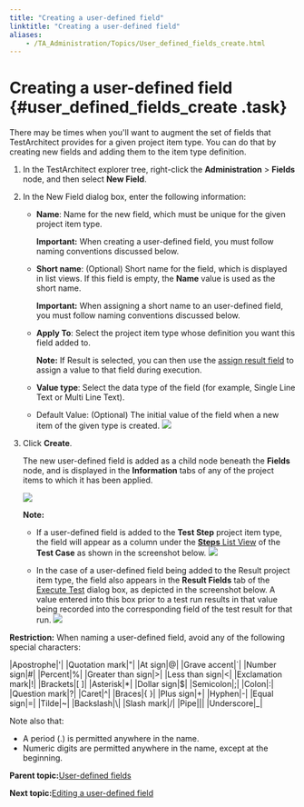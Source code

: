 ```yaml
--- 
title: "Creating a user-defined field"
linktitle: "Creating a user-defined field"
aliases: 
    - /TA_Administration/Topics/User_defined_fields_create.html
---
```

# Creating a user-defined field {#user_defined_fields_create .task}

There may be times when you'll want to augment the set of fields that TestArchitect provides for a given project item type. You can do that by creating new fields and adding them to the item type definition.

1.  In the TestArchitect explorer tree, right-click the **Administration** \> **Fields** node, and then select **New Field**.

2.  In the New Field dialog box, enter the following information:

    -   **Name**: Name for the new field, which must be unique for the given project item type.

        **Important:** When creating a user-defined field, you must follow naming conventions discussed below.

    -   **Short name**: \(Optional\) Short name for the field, which is displayed in list views. If this field is empty, the **Name** value is used as the short name.

        **Important:** When assigning a short name to an user-defined field, you must follow naming conventions discussed below.

    -   **Apply To**: Select the project item type whose definition you want this field added to.

        **Note:** If Result is selected, you can then use the [assign result field](../../TA_Automation/Topics/bia_assign_result_field.html) to assign a value to that field during execution.

    -   **Value type**: Select the data type of the field \(for example, Single Line Text or Multi Line Text\).
    -   Default Value: \(Optional\) The initial value of the field when a new item of the given type is created.
    ![](../Images/ug_userdefinedfield2.1.png)

3.  Click **Create**.

    The new user-defined field is added as a child node beneath the **Fields** node, and is displayed in the **Information** tabs of any of the project items to which it has been applied.

    ![](../Images/user_defined_field_TM.png)

    **Note:**

    -   If a user-defined field is added to the **Test Step** project item type, the field will appear as a column under the [**Steps** List View](../../TA_Help/Topics/Projects_and_tests_steps_creating.md#) of the **Test Case** as shown in the screenshot below.
    ![](../Images/ug_userdefinefield2.4.png)

    -   In the case of a user-defined field being added to the Result project item type, the field also appears in the **Result Fields** tab of the [Execute Test](../../TA_Help/Topics/Test_exec_test_execution.html) dialog box, as depicted in the screenshot below. A value entered into this box prior to a test run results in that value being recorded into the corresponding field of the test result for that run.
    ![](../Images/user_defined_field_results.png)


**Restriction:** When naming a user-defined field, avoid any of the following special characters:

|Apostrophe|'|
|Quotation mark|"|
|At sign|@|
|Grave accent|\`|
|Number sign|\#|
|Percent|%|
|Greater than sign|\>|
|Less than sign|<|
|Exclamation mark|!|
|Brackets|\[ \]|
|Asterisk|\*|
|Dollar sign|$|
|Semicolon|;|
|Colon|:|
|Question mark|?|
|Caret|^|
|Braces|\{ \}|
|Plus sign|+|
|Hyphen|-|
|Equal sign|=|
|Tilde|~|
|Backslash|\\|
|Slash mark|/|
|Pipe|\||
|Underscore|\_|

Note also that:

-   A period \(.\) is permitted anywhere in the name.
-   Numeric digits are permitted anywhere in the name, except at the beginning.

**Parent topic:**[User-defined fields](../../TA_Administration/Topics/User_defined_fields.html)

**Next topic:**[Editing a user-defined field](../../TA_Administration/Topics/User_defined_fields_edit.html)

